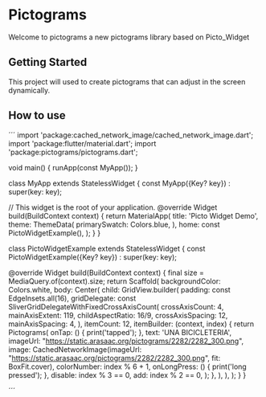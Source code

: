 # Pictograms
Welcome to pictograms a new pictograms library based on Picto_Widget 

## Getting Started

This project will used to create pictograms that can adjust in the screen dynamically.

## How to use 

´´´
import 'package:cached_network_image/cached_network_image.dart';
import 'package:flutter/material.dart';
import 'package:pictograms/pictograms.dart';

void main() {
runApp(const MyApp());
}

class MyApp extends StatelessWidget {
const MyApp({Key? key}) : super(key: key);

// This widget is the root of your application.
@override
Widget build(BuildContext context) {
return MaterialApp(
title: 'Picto Widget Demo',
theme: ThemeData(
primarySwatch: Colors.blue,
),
home: const PictoWidgetExample(),
);
}
}

class PictoWidgetExample extends StatelessWidget {
const PictoWidgetExample({Key? key}) : super(key: key);

@override
Widget build(BuildContext context) {
final size = MediaQuery.of(context).size;
return Scaffold(
backgroundColor: Colors.white,
body: Center(
child: GridView.builder(
padding: const EdgeInsets.all(16),
gridDelegate: const SliverGridDelegateWithFixedCrossAxisCount(
crossAxisCount: 4,
mainAxisExtent: 119,
childAspectRatio: 16/9,
crossAxisSpacing: 12,
mainAxisSpacing: 4,
),
itemCount: 12,
itemBuilder: (context, index) {
return Pictograms(
onTap: () {
print('tapped');
},
text: 'UNA BICICLETERIA',
imageUrl: "https://static.arasaac.org/pictograms/2282/2282_300.png",
image: CachedNetworkImage(imageUrl: "https://static.arasaac.org/pictograms/2282/2282_300.png", fit: BoxFit.cover),
colorNumber: index % 6 + 1,
onLongPress: () {
print('long pressed');
},
disable: index % 3 == 0,
add: index % 2 == 0,
);
},
),
),
);
}
}

´´´
